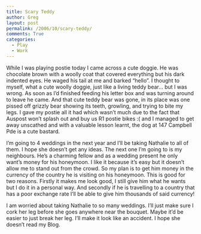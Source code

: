 ```yaml
---
title: Scary Teddy
author: Greg
layout: post
permalink: /2006/10/scary-teddy/
comments: True
categories:
  - Play
  - Work
---
```

While I was playing postie today I came across a cute doggie. He was chocolate brown with a woolly coat that covered everything but his dark indented eyes. He waged his tail at me and barked “hello”. I thought to myself, what a cute woolly doggie, just like a living teddy bear… but I was wrong. As soon as I’d finished feeding his letter box and was turning around to leave he came. And that cute teddy bear was gone, in its place was one pissed off grizzly bear showing its teeth, growling, and trying to bite my legs. I gave my postie all it had which wasn’t much due to the fact that Auspost won’t splash out and buy us R1 postie bikes :( and I managed to get away unscathed and with a valuable lesson learnt, the dog at 147 Campbell Pde is a cute bastard.

I’m going to 4 weddings in the next year and I’ll be taking Nathalie to all of them. I hope she doesn’t get any ideas. The next one I’m going to is my neighbours. He’s a charming fellow and as a wedding present he only want’s money for his honeymoon. I like it because it’s easy but it doesn’t allow me to stand out from the crowd. So my plan is to get him money in the currency of the country he is visiting on his honeymoon. This is good for two reasons. Firstly it makes me look good, I still give him what he wants but I do it in a personal way. And secondly if he is travelling to a country that has a poor exchange rate I’ll be able to give him thousands of said currency!

I am worried about taking Nathalie to so many weddings. I’ll just make sure I cork her leg before she goes anywhere near the bouquet. Maybe it’d be easier to just break her leg. I’ll make it look like an accident. I hope she doesn’t read my Blog.